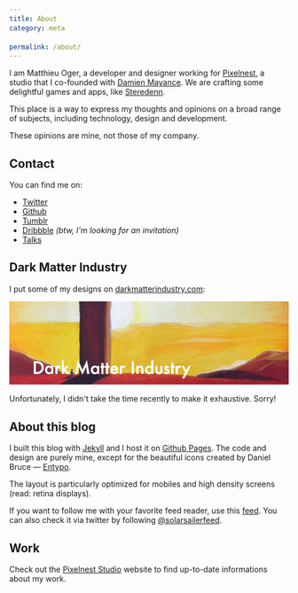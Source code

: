 ```yaml
---
title: About
category: meta

permalink: /about/
---
```


I am Matthieu Oger, a developer and designer working for [Pixelnest][pixelnest], a studio that I co-founded with [Damien Mayance][dmayance]. We are crafting some delightful games and apps, like [Steredenn](http://steredenn.pixelnest.io).

This place is a way to express my thoughts and opinions on a broad range of subjects, including technology, design and development.

These opinions are mine, not those of my company.

## Contact

You can find me on:

* [Twitter](http://twitter.com/solarsailer)
* [Github](http://github.com/solarsailer)
* [Tumblr][dmi]
* [Dribbble](http://dribbble.com/solarsailer) _(btw, I'm looking for an invitation)_
* [Talks](https://speakerdeck.com/solarsailer)

## Dark Matter Industry

I put some of my designs on [darkmatterindustry.com][dmi]:

[ ![Dark Matter Industry](/static/images/dmi.png) ][dmi]

Unfortunately, I didn't take the time recently to make it exhaustive. Sorry!

## About this blog

I built this blog with [Jekyll][jekyll] and I host it on [Github Pages][github]. The code and design are purely mine, except for the beautiful icons created by Daniel Bruce — [Entypo][entypo].

The layout is particularly optimized for mobiles and high density screens (read: retina displays).

If you want to follow me with your favorite feed reader, use this [feed][rss]. You can also check it via twitter by following [@solarsailerfeed](http://twitter.com/solarsailerfeed).

## Work

Check out the [Pixelnest Studio][pixelnest] website to find up-to-date informations about my work.


[pixelnest]: http://pixelnest.io
[dmayance]: http://dmayance.com
[jekyll]: http://jekyllrb.com
[github]: http://github.com
[entypo]: http://entypo.com
[rss]: http://feedpress.me/solarsailer
[dmi]: http://darkmatterindustry.com
